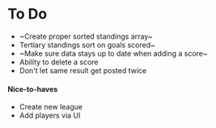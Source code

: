 # To Do

* ~Create proper sorted standings array~
* Tertiary standings sort on goals scored~
* ~Make sure data stays up to date when adding a score~
* Ability to delete a score
* Don't let same result get posted twice

#### Nice-to-haves

* Create new league
* Add players via UI
